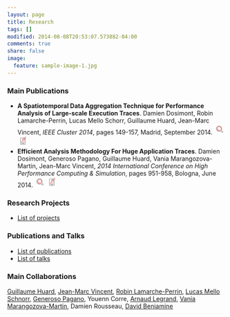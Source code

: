 ```yaml
---
layout: page
title: Research
tags: []
modified: 2014-08-08T20:53:07.573882-04:00
comments: true
share: false
image:
  feature: sample-image-1.jpg
---
```


### Main Publications

- **A Spatiotemporal Data Aggregation Technique for Performance Analysis of Large-scale Execution Traces**. Damien Dosimont, Robin Lamarche-Perrin, Lucas Mello Schorr, Guillaume Huard, Jean-Marc Vincent, *IEEE Cluster 2014*, pages 149-157, Madrid, September 2014. [![DOI](/images/doi.png)](http://dx.doi.org/10.1109/CLUSTER.2014.6968741) [![PDF](/images/pdf.png)](https://hal.inria.fr/hal-01065093/document)
- **Efficient Analysis Methodology For Huge Application Traces**. Damien Dosimont, Generoso Pagano, Guillaume Huard, Vania Marangozova-Martin, Jean-Marc Vincent, *2014 International Conference on High Performance Computing & Simulation*, pages 951-958, Bologna, June 2014. [![DOI](/images/doi.png)](http://dx.doi.org/10.1109/HPCSim.2014.6903791) [![PDF](/images/pdf.png)](https://hal.inria.fr/hal-01065783/document)

### Research Projects

- [List of projects](/site/projects/)

### Publications and Talks

- [List of publications](/site/publications/)
- [List of talks](/site/talks/)

### Main Collaborations



[Guillaume Huard](http://www-id.imag.fr/Laboratoire/Membres/Huard_Guillaume/public_html/index.html), [Jean-Marc Vincent](http://mescal.imag.fr/membres/jean-marc.vincent/index.html/), [Robin Lamarche-Perrin](http://www.mis.mpg.de/jjost/members/robin-lamarche-perrin.html), [Lucas Mello Schnorr](http://www.inf.ufrgs.br/~schnorr/), [Generoso Pagano](http://mescal.imag.fr/membres/generoso.pagano/), Youenn Corre, [Arnaud Legrand](http://mescal.imag.fr/membres/arnaud.legrand/), [Vania Marangozova-Martin](http://nanosim.imag.fr/membres/vania.marangozova-martin/), Damien Rousseau, [David Beniamine](http://moais.imag.fr/membres/david.beniamine/index.en.html)
